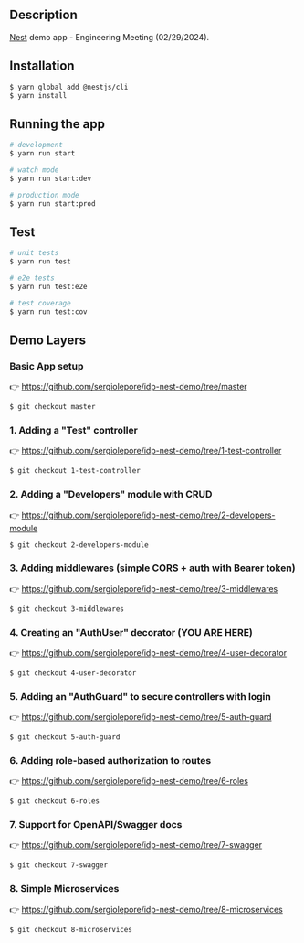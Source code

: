## Description

[Nest](https://github.com/nestjs/nest) demo app - Engineering Meeting (02/29/2024).

## Installation

```bash
$ yarn global add @nestjs/cli
$ yarn install
```

## Running the app

```bash
# development
$ yarn run start

# watch mode
$ yarn run start:dev

# production mode
$ yarn run start:prod
```

## Test

```bash
# unit tests
$ yarn run test

# e2e tests
$ yarn run test:e2e

# test coverage
$ yarn run test:cov
```

## Demo Layers

### Basic App setup

👉 https://github.com/sergiolepore/idp-nest-demo/tree/master

```bash
$ git checkout master
```

### 1. Adding a "Test" controller
👉 https://github.com/sergiolepore/idp-nest-demo/tree/1-test-controller

```bash
$ git checkout 1-test-controller
```

### 2. Adding a "Developers" module with CRUD

👉 https://github.com/sergiolepore/idp-nest-demo/tree/2-developers-module

```bash
$ git checkout 2-developers-module
```

### 3. Adding middlewares (simple CORS + auth with Bearer token)

👉 https://github.com/sergiolepore/idp-nest-demo/tree/3-middlewares

```bash
$ git checkout 3-middlewares
```

### 4. Creating an "AuthUser" decorator (YOU ARE HERE)

👉 https://github.com/sergiolepore/idp-nest-demo/tree/4-user-decorator

```bash
$ git checkout 4-user-decorator
```

### 5. Adding an "AuthGuard" to secure controllers with login

👉 https://github.com/sergiolepore/idp-nest-demo/tree/5-auth-guard

```bash
$ git checkout 5-auth-guard
```

### 6. Adding role-based authorization to routes

👉 https://github.com/sergiolepore/idp-nest-demo/tree/6-roles

```bash
$ git checkout 6-roles
```

### 7. Support for OpenAPI/Swagger docs

👉 https://github.com/sergiolepore/idp-nest-demo/tree/7-swagger

```bash
$ git checkout 7-swagger
```

### 8. Simple Microservices

👉 https://github.com/sergiolepore/idp-nest-demo/tree/8-microservices

```bash
$ git checkout 8-microservices
```
